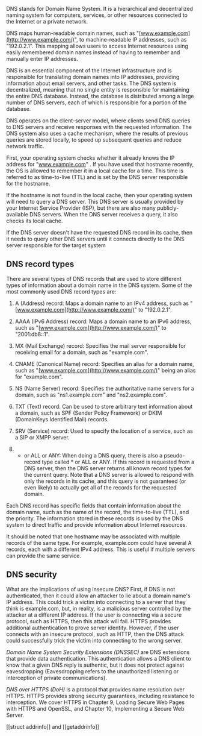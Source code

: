 DNS stands for Domain Name System. It is a hierarchical and decentralized naming system for computers, services, or other resources connected to the Internet or a private network.

DNS maps human-readable domain names, such as "[www.example.com](http://www.example.com/)", to machine-readable IP addresses, such as "192.0.2.1". This mapping allows users to access Internet resources using easily remembered domain names instead of having to remember and manually enter IP addresses.

DNS is an essential component of the Internet infrastructure and is responsible for translating domain names into IP addresses, providing information about email servers, and other tasks. The DNS system is decentralized, meaning that no single entity is responsible for maintaining the entire DNS database. Instead, the database is distributed among a large number of DNS servers, each of which is responsible for a portion of the database.

DNS operates on the client-server model, where clients send DNS queries to DNS servers and receive responses with the requested information. The DNS system also uses a cache mechanism, where the results of previous queries are stored locally, to speed up subsequent queries and reduce network traffic.

First, your operating system checks whether it already knows the IP address for "www.example.com" . If you have used that hostname recently, the OS is allowed to remember it in a local cache for a time. This time is referred to as time-to-live (TTL) and is set by the DNS server responsible for the hostname.

If the hostname is not found in the local cache, then your operating system will need to query a DNS server. This DNS server is usually provided by your Internet Service Provider (ISP), but there are also many publicly-available DNS servers. When the DNS server receives a query, it also checks its local cache.

If the DNS server doesn't have the requested DNS record in its cache, then it needs to query other DNS servers until it connects directly to the DNS server responsible for the target system

## DNS record types

There are several types of DNS records that are used to store different types of information about a domain name in the DNS system. Some of the most commonly used DNS record types are:

1.  A (Address) record: Maps a domain name to an IPv4 address, such as "[www.example.com](http://www.example.com/)" to "192.0.2.1".
    
2.  AAAA (IPv6 Address) record: Maps a domain name to an IPv6 address, such as "[www.example.com](http://www.example.com/)" to "2001:db8::1".
    
3.  MX (Mail Exchange) record: Specifies the mail server responsible for receiving email for a domain, such as "example.com".
    
4.  CNAME (Canonical Name) record: Specifies an alias for a domain name, such as "[www.example.com](http://www.example.com/)" being an alias for "example.com".
    
5.  NS (Name Server) record: Specifies the authoritative name servers for a domain, such as "ns1.example.com" and "ns2.example.com".
    
6.  TXT (Text) record: Can be used to store arbitrary text information about a domain, such as SPF (Sender Policy Framework) or DKIM (DomainKeys Identified Mail) records.
    
7.  SRV (Service) record: Used to specify the location of a service, such as a SIP or XMPP server.
	
8. * or ALL or ANY: When doing a DNS query, there is also a pseudo-record type called * or ALL or ANY. If this record is requested from a DNS server, then the DNS server returns all known record types for the current query. Note that a DNS server is allowed to respond with only the records in its cache, and this query is not guaranteed (or even likely) to actually get all of the records for the requested domain.

Each DNS record has specific fields that contain information about the domain name, such as the name of the record, the time-to-live (TTL), and the priority. The information stored in these records is used by the DNS system to direct traffic and provide information about Internet resources.

It should be noted that one hostname may be associated with multiple records of the same type. For example, example.com could have several A records, each with a different IPv4 address. This is useful if multiple servers can provide the same service.

## DNS security

What are the implications of using insecure DNS? First, if DNS is not authenticated, then it could allow an attacker to lie about a domain name's IP address. This could trick a victim into connecting to a server that they think is example.com, but, in reality, is a malicious server controlled by the attacker at a different IP address. If the user is connecting via a secure protocol, such as HTTPS, then this attack will fail. HTTPS provides additional authentication to prove server identity. However, if the user connects with an insecure protocol, such as HTTP, then the DNS attack could successfully trick the victim into connecting to the wrong server.

*Domain Name System Security Extensions (DNSSEC)* are DNS extensions that provide data authentication. This authentication allows a DNS client to know that a given DNS reply is authentic, but it does not protect against eavesdropping (Eavesdropping refers to the unauthorized listening or interception of private communications).

*DNS over HTTPS (DoH)* is a protocol that provides name resolution over HTTPS. HTTPS provides strong security guarantees, including resistance to interception. We cover HTTPS in Chapter 9, Loading Secure Web Pages with HTTPS and OpenSSL, and Chapter 10, Implementing a Secure Web Server.

[[struct addrinfo]] and [[getaddrinfo]]